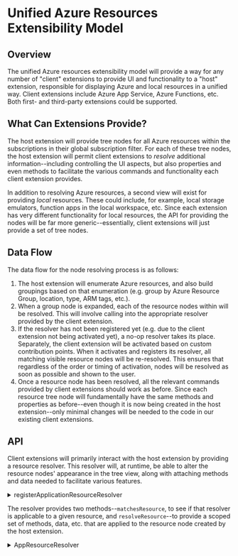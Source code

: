 # Unified Azure Resources Extensibility Model
## Overview
The unified Azure resources extensibility model will provide a way for any number of "client" extensions to provide UI and functionality to a "host" extension, responsible for displaying Azure and local resources in a unified way. Client extensions include Azure App Service, Azure Functions, etc. Both first- and third-party extensions could be supported.

## What Can Extensions Provide?
The host extension will provide tree nodes for all Azure resources within the subscriptions in their global subscription filter. For each of these tree nodes, the host extension will permit client extensions to _resolve_ additional information--including controlling the UI aspects, but also properties and even methods to facilitate the various commands and functionality each client extension provides.

In addition to resolving Azure resources, a second view will exist for providing _local_ resources. These could include, for example, local storage emulators, function apps in the local workspace, etc. Since each extension has very different functionality for local resources, the API for providing the nodes will be far more generic--essentially, client extensions will just provide a set of tree nodes.

## Data Flow
The data flow for the node resolving process is as follows:

1. The host extension will enumerate Azure resources, and also build groupings based on that enumeration (e.g. group by Azure Resource Group, location, type, ARM tags, etc.).
1. When a group node is expanded, each of the resource nodes within will be resolved. This will involve calling into the appropriate resolver provided by the client extension.
1. If the resolver has not been registered yet (e.g. due to the client extension not being activated yet), a no-op resolver takes its place. Separately, the client extension will be activated based on custom contribution points. When it activates and registers its resolver, all matching visible resource nodes will be re-resolved. This ensures that regardless of the order or timing of activation, nodes will be resolved as soon as possible and shown to the user.
1. Once a resource node has been resolved, all the relevant commands provided by client extensions should work as before. Since each resource tree node will fundamentally have the same methods and properties as before--even though it is now being created in the host extension--only minimal changes will be needed to the code in our existing client extensions.

## API
Client extensions will primarily interact with the host extension by providing a resource resolver. This resolver will, at runtime, be able to alter the resource nodes' appearance in the tree view, along with attaching methods and data needed to facilitate various features.
<details>
<summary>registerApplicationResourceResolver</summary>

```typescript
/**
 * Resource extensions call this to register app resource resolvers.
 *
 * @param id An identifier string that must be unique
 * @param resolver The resolver
 */
export declare function registerApplicationResourceResolver(id: string, resolver: AppResourceResolver): vscode.Disposable;
```
</details>

The resolver provides two methods--`matchesResource`, to see if that resolver is applicable to a given resource, and `resolveResource`--to provide a scoped set of methods, data, etc. that are applied to the resource node created by the host extension.
<details>
<summary>AppResourceResolver</summary>

```typescript
export interface AppResourceResolver {
    resolveResource(subContext: ISubscriptionContext, resource: AppResource): vscode.ProviderResult<ResolvedAppResourceBase>;
    matchesResource(resource: AppResource): boolean;
}
```
</details>
